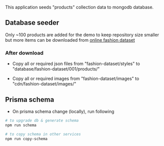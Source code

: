 This application seeds "products" collection data to mongodb database.

## Database seeder

Only ~100 products are added for the demo to keep repository size smaller but more items can be downloaded from [online fashion dataset](https://www.kaggle.com/datasets/paramaggarwal/fashion-product-images-dataset)

### After download

- Copy all or required json files from "fashion-dataset/styles" to "database/fashion-dataset/001/products/"

- Copy all or required images from "fashion-dataset/images" to "cdn/fashion-dataset/images/"

## Prisma schema

- On prisma schema change (locally), run following

```sh
# to upgrade db & generate schema
npm run schema

# to copy schema in other services
npm run copy-schema
```
